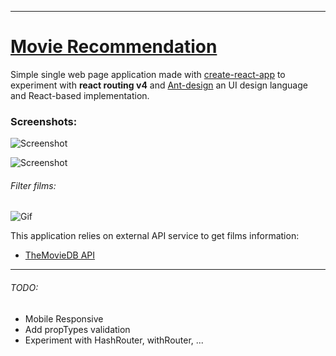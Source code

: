 
---


# [Movie Recommendation](http://react-movie-finder.surge.sh)


Simple single web page application made with [create-react-app](https://github.com/facebookincubator/create-react-app) to experiment with **react routing v4** and [Ant-design](https://github.com/ant-design/ant-design/) an UI design language and React-based implementation.

### Screenshots:


![Screenshot](https://i.gyazo.com/f6885fbab9e50982174632cd204ca7b8.png)


![Screenshot](https://i.gyazo.com/3ceadcf9f354830157419b99fb2ea487.png)


###### Filter films:

![Gif](https://i.imgur.com/Sdd40Li.gif)




This application relies on external API service to get films information:

* [TheMovieDB API](https://developers.themoviedb.org/3)

---

###### TODO:

- Mobile Responsive
- Add propTypes validation
- Experiment with HashRouter, withRouter, ...
